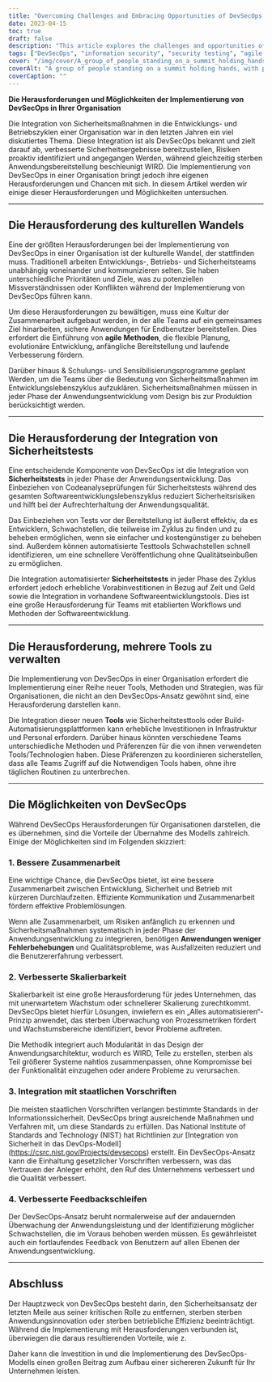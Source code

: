 ```yaml
---
title: "Overcoming Challenges and Embracing Opportunities of DevSecOps Implementation"
date: 2023-04-15
toc: true
draft: false
description: "This article explores the challenges and opportunities of DevSecOps in organizations, including better collaboration, improved scalability, integration with government regulations, and more."
tags: ["DevSecOps", "information security", "security testing", "agile methodologies", "collaboration", "government regulations", "automation", "application development", "scalability", "continuous monitoring", "NIST guidelines", "feedback loops", "modularity", "vulnerabilities", "quality assurance", "cybersecurity", "IT infrastructure", "software development tools", "risk management"]
cover: "/img/cover/A_group_of_people_standing_on_a_summit_holding_hands.png"
coverAlt: "A group of people standing on a summit holding hands, with puzzle pieces fitting together in the foreground."
coverCaption: ""
---
```


 **Die Herausforderungen und Möglichkeiten der Implementierung von DevSecOps in Ihrer Organisation**  Die Integration von Sicherheitsmaßnahmen in die Entwicklungs- und Betriebszyklen einer Organisation war in den letzten Jahren ein viel diskutiertes Thema. Diese Integration ist als DevSecOps bekannt und zielt darauf ab, verbesserte Sicherheitsergebnisse bereitzustellen, Risiken proaktiv identifiziert und angegangen Werden, während gleichzeitig sterben Anwendungsbereitstellung beschleunigt WIRD. Die Implementierung von DevSecOps in einer Organisation bringt jedoch ihre eigenen Herausforderungen und Chancen mit sich. In diesem Artikel werden wir einige dieser Herausforderungen und Möglichkeiten untersuchen.  ______  ## Die Herausforderung des kulturellen Wandels  Eine der größten Herausforderungen bei der Implementierung von DevSecOps in einer Organisation ist der kulturelle Wandel, der stattfinden muss. Traditionell arbeiten Entwicklungs-, Betriebs- und Sicherheitsteams unabhängig voneinander und kommunizieren selten. Sie haben unterschiedliche Prioritäten und Ziele, was zu potenziellen Missverständnissen oder Konflikten während der Implementierung von DevSecOps führen kann.  Um diese Herausforderungen zu bewältigen, muss eine Kultur der Zusammenarbeit aufgebaut werden, in der alle Teams auf ein gemeinsames Ziel hinarbeiten, sichere Anwendungen für Endbenutzer bereitstellen. Dies erfordert die Einführung von **agile Methoden**, die flexible Planung, evolutionäre Entwicklung, anfängliche Bereitstellung und laufende Verbesserung fördern.  Darüber hinaus & Schulungs- und Sensibilisierungsprogramme geplant Werden, um die Teams über die Bedeutung von Sicherheitsmaßnahmen im Entwicklungslebenszyklus aufzuklären. Sicherheitsmaßnahmen müssen in jeder Phase der Anwendungsentwicklung vom Design bis zur Produktion berücksichtigt werden.  ______  ## Die Herausforderung der Integration von Sicherheitstests  Eine entscheidende Komponente von DevSecOps ist die Integration von **Sicherheitstests** in jeder Phase der Anwendungsentwicklung. Das Einbeziehen von Codeanalyseprüfungen für Sicherheitstests während des gesamten Softwareentwicklungslebenszyklus reduziert Sicherheitsrisiken und hilft bei der Aufrechterhaltung der Anwendungsqualität.  Das Einbeziehen von Tests vor der Bereitstellung ist äußerst effektiv, da es Entwicklern, Schwachstellen, die teilweise im Zyklus zu finden und zu beheben ermöglichen, wenn sie einfacher und kostengünstiger zu beheben sind. Außerdem können automatisierte Testtools Schwachstellen schnell identifizieren, um eine schnellere Veröffentlichung ohne Qualitätseinbußen zu ermöglichen.  Die Integration automatisierter **Sicherheitstests** in jeder Phase des Zyklus erfordert jedoch erhebliche Vorabinvestitionen in Bezug auf Zeit und Geld sowie die Integration in vorhandene Softwareentwicklungstools. Dies ist eine große Herausforderung für Teams mit etablierten Workflows und Methoden der Softwareentwicklung.  ______  ## Die Herausforderung, mehrere Tools zu verwalten  Die Implementierung von DevSecOps in einer Organisation erfordert die Implementierung einer Reihe neuer Tools, Methoden und Strategien, was für Organisationen, die nicht an den DevSecOps-Ansatz gewöhnt sind, eine Herausforderung darstellen kann.  Die Integration dieser neuen **Tools** wie Sicherheitstesttools oder Build-Automatisierungsplattformen kann erhebliche Investitionen in Infrastruktur und Personal erfordern. Darüber hinaus könnten verschiedene Teams unterschiedliche Methoden und Präferenzen für die von ihnen verwendeten Tools/Technologien haben. Diese Präferenzen zu koordinieren sicherstellen, dass alle Teams Zugriff auf die Notwendigen Tools haben, ohne ihre täglichen Routinen zu unterbrechen.  ______  ## Die Möglichkeiten von DevSecOps  Während DevSecOps Herausforderungen für Organisationen darstellen, die es übernehmen, sind die Vorteile der Übernahme des Modells zahlreich. Einige der Möglichkeiten sind im Folgenden skizziert:  ### 1. Bessere Zusammenarbeit  Eine wichtige Chance, die DevSecOps bietet, ist eine bessere Zusammenarbeit zwischen Entwicklung, Sicherheit und Betrieb mit kürzeren Durchlaufzeiten. Effiziente Kommunikation und Zusammenarbeit fördern effektive Problemlösungen.  Wenn alle Zusammenarbeit, um Risiken anfänglich zu erkennen und Sicherheitsmaßnahmen systematisch in jeder Phase der Anwendungsentwicklung zu integrieren, benötigen **Anwendungen weniger Fehlerbehebungen** und Qualitätsprobleme, was Ausfallzeiten reduziert und die Benutzererfahrung verbessert.  ### 2. Verbesserte Skalierbarkeit  Skalierbarkeit ist eine große Herausforderung für jedes Unternehmen, das mit unerwartetem Wachstum oder schnellerer Skalierung zurechtkommt. DevSecOps bietet hierfür Lösungen, inwiefern es ein „Alles automatisieren“-Prinzip anwendet, das sterben Überwachung von Prozessmetriken fördert und Wachstumsbereiche identifiziert, bevor Probleme auftreten.  Die Methodik integriert auch Modularität in das Design der Anwendungsarchitektur, wodurch es WIRD, Teile zu erstellen, sterben als Teil größerer Systeme nahtlos zusammenpassen, ohne Kompromisse bei der Funktionalität einzugehen oder andere Probleme zu verursachen.  ### 3. Integration mit staatlichen Vorschriften  Die meisten staatlichen Vorschriften verlangen bestimmte Standards in der Informationssicherheit. DevSecOps bringt ausreichende Maßnahmen und Verfahren mit, um diese Standards zu erfüllen. Das National Institute of Standards and Technology (NIST) hat Richtlinien zur [Integration von Sicherheit in das DevOps-Modell] (https://csrc.nist.gov/Projects/devsecops) erstellt. Ein DevSecOps-Ansatz kann die Einhaltung gesetzlicher Vorschriften verbessern, was das Vertrauen der Anleger erhöht, den Ruf des Unternehmens verbessert und die Qualität verbessert.  ### 4. Verbesserte Feedbackschleifen  Der DevSecOps-Ansatz beruht normalerweise auf der andauernden Überwachung der Anwendungsleistung und der Identifizierung möglicher Schwachstellen, die im Voraus behoben werden müssen. Es gewährleistet auch ein fortlaufendes Feedback von Benutzern auf allen Ebenen der Anwendungsentwicklung.  ______  ## Abschluss  Der Hauptzweck von DevSecOps besteht darin, den Sicherheitsansatz der letzten Meile aus seiner kritischen Rolle zu entfernen, sterben sterben Anwendungsinnovation oder sterben betriebliche Effizienz beeinträchtigt. Während die Implementierung mit Herausforderungen verbunden ist, überwiegen die daraus resultierenden Vorteile, wie z.  Daher kann die Investition in und die Implementierung des DevSecOps-Modells einen großen Beitrag zum Aufbau einer sichereren Zukunft für Ihr Unternehmen leisten.